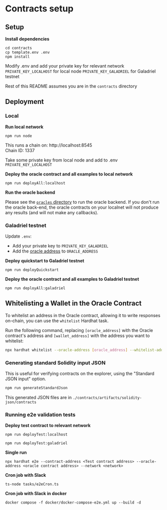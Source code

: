# Contracts setup

## Setup

**Install dependencies**

```
cd contracts
cp template.env .env
npm install
```

Modify .env and add your private key for relevant network  
`PRIVATE_KEY_LOCALHOST` for local node
`PRIVATE_KEY_GALADRIEL` for Galadriel testnet

Rest of this README assumes you are in the `contracts` directory

## Deployment

### Local

**Run local network**

```
npm run node
```

This runs a chain on: http://localhost:8545  
Chain ID: 1337

Take some private key from local node and add to .env `PRIVATE_KEY_LOCALHOST`

**Deploy the oracle contract and all examples to local network**

```
npm run deployAll:localhost
```

**Run the oracle backend**

Please see the [`oracles` directory](/oracles) to run the oracle backend. If you don't run the oracle back-end, the oracle contracts on your localnet will not produce any results (and will not make any callbacks).

### Galadriel testnet

Update `.env`:
* Add your private key to `PRIVATE_KEY_GALADRIEL`
* Add the [oracle address](http://docs.galadriel.com/oracle-address) to `ORACLE_ADDRESS`

**Deploy quickstart to Galadriel testnet**

```
npm run deployQuickstart
```

**Deploy the oracle contract and all examples to Galadriel testnet**

```
npm run deployAll:galadriel
```


## Whitelisting a Wallet in the Oracle Contract

To whitelist an address in the Oracle contract, allowing it to write responses on-chain, you can use the `whitelist` Hardhat task.

Run the following command, replacing `[oracle_address]` with the Oracle contract's address and `[wallet_address]` with the address you want to whitelist:

```bash
npx hardhat whitelist --oracle-address [oracle_address] --whitelist-address [wallet_address] --network galadriel
```

### Generating standard Solidity input JSON

This is useful for verifying contracts on the explorer, 
using the "Standard JSON input" option.  

```bash
npm run generateStandardJson
```

This generated JSON files are in `./contracts/artifacts/solidity-json/contracts`

### Running e2e validation tests

**Deploy test contract to relevant network**
```
npm run deployTest:localhost
```
```
npm run deployTest:galadriel
```

**Single run**
```
npx hardhat e2e --contract-address <Test contract address> --oracle-address <oracle contract address> --network <network>
```

**Cron job with Slack**
```
ts-node tasks/e2eCron.ts
```

**Cron job with Slack in docker**
```
docker compose -f docker/docker-compose-e2e.yml up --build -d
```